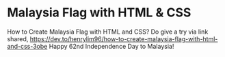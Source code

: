 # Malaysia Flag with HTML & CSS
How to Create Malaysia Flag with HTML and CSS?
Do give a try via link shared,
https://dev.to/henrylim96/how-to-create-malaysia-flag-with-html-and-css-3obe
Happy 62nd Independence Day to Malaysia!
